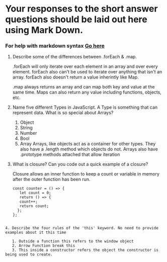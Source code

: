# Your responses to the short answer questions should be laid out here using Mark Down.
### For help with markdown syntax [Go here](https://github.com/adam-p/markdown-here/wiki/Markdown-Cheatsheet)

1. Describe some of the differences between .forEach & .map.

   .forEach will only iterate over each element in an array and over every element. forEach also can't be used to iterate over anything that isn't an array. forEach also doesn't return a value inherintly like Map.

   .map always returns an array and can map both key and value at the same time. Maps can also return any value including functions, objects, etc.

2. Name five different Types in JavaScript. A Type is something that can represent data. What is so special about Arrays?
   
   1. Object
   2. String
   3. Number
   4. Bool
   5. Array
      Arrays, like objects act as a container for other types. They also have a .length method which objects do not. Arrays also have .prototype methods attached that allow iteration


3. What is closure? Can you code out a quick example of a closure?

   Closure allows an inner function to keep a count or variable in memory after the outer function has been run.

   ```
   const counter = () => {
      let count = 0;
      return () => {
      count++;
      return count;
     };
   };
```

4. Describe the four rules of the 'this' keyword. No need to provide examples about it this time

   1. Outside a function this refers to the window object
   2. Arrow Function break this
   3. This inside a constructor refers the object the constructor is being used to create.